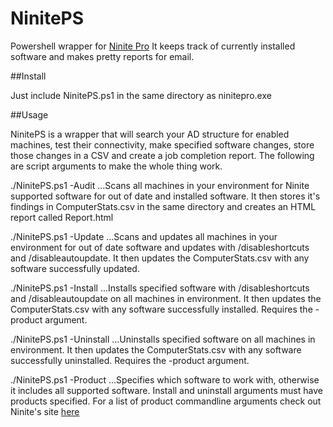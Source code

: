 # NinitePS

Powershell wrapper for [Ninite Pro](http://www.ninite.com/pro) It keeps track of currently installed software and makes pretty reports for email.

##Install

Just include NinitePS.ps1 in the same directory as ninitepro.exe

##Usage

NinitePS is a wrapper that will search your AD structure for enabled machines, test their connectivity, make specified software changes, store those changes in a CSV and create a job completion report. The following are script arguments to make the whole thing work.

./NinitePS.ps1 -Audit
...Scans all machines in your environment for Ninite supported software for out of date and installed software. It then stores it's findings in ComputerStats.csv in the same directory and creates an HTML report called Report.html

./NinitePS.ps1 -Update
...Scans and updates all machines in your environment for out of date software and updates with /disableshortcuts and /disableautoupdate. It then updates the ComputerStats.csv with any software successfully updated.

./NinitePS.ps1 -Install
...Installs specified software with /disableshortcuts and /disableautoupdate on all machines in environment. It then updates the ComputerStats.csv with any software successfully installed. Requires the -product argument.

./NinitePS.ps1 -Uninstall
...Uninstalls specified software on all machines in environment. It then updates the ComputerStats.csv with any software successfully uninstalled. Requires the -product argument.

./NinitePS.ps1 -Product
...Specifies which software to work with, otherwise it includes all supported software. Install and uninstall arguments must have products specified. For a list of product commandline arguments check out Ninite's site [here](https://ninite.com/applist/pro.html)






